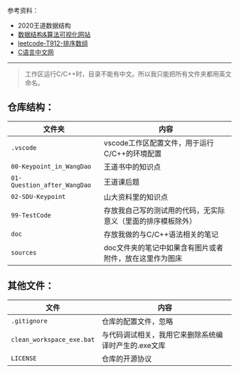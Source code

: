 参考资料：

* 2020王道数据结构
* [数据结构&算法可视化网站](https://www.cs.usfca.edu/~galles/visualization/Algorithms.html)
* [leetcode-T912-排序数组](https://leetcode-cn.com/problems/sort-an-array/)
* [C语言中文网](http://c.biancheng.net/c/)

---

> 工作区运行C/C++时，目录不能有中文。所以我只能把所有文件夹都用英文命名。

## 仓库结构：

| 文件夹                      | 内容                                                         |
| --------------------------- | ------------------------------------------------------------ |
| `.vscode`                   | vscode工作区配置文件，用于运行C/C++的环境配置                |
| `00-Keypoint_in_WangDao`    | 王道书中的知识点                                             |
| `01-Question_after_WangDao` | 王道课后题                                                   |
| `02-SDU-Keypoint`           | 山大资料里的知识点                                           |
| `99-TestCode`               | 存放我自己写的测试用的代码，无实际意义（里面的排序模板除外） |
| `doc`                       | 存放我做的与C/C++语法相关的笔记                              |
| `sources`                    | doc文件夹的笔记中如果含有图片或者附件，放在这里作为图床      |

## 其他文件：

| 文件                      | 内容                                                 |
| ------------------------- | ---------------------------------------------------- |
| `.gitignore`              | 仓库的配置文件，忽略                                 |
| `clean_workspace_exe.bat` | 与代码调试相关，我用它来删除系统编译时产生的.exe文库 |
| `LICENSE`                 | 仓库的开源协议                                       |


